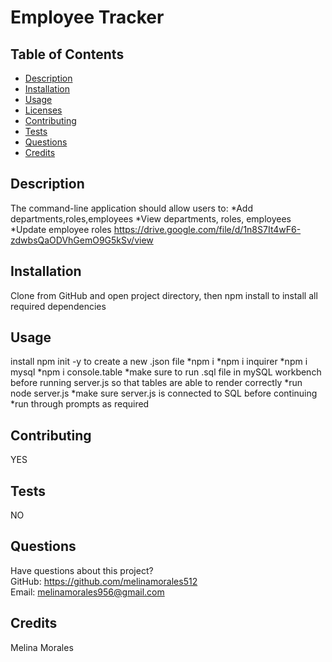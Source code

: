 # Employee Tracker

  
    
## Table of Contents
* [Description](#description)
* [Installation](#installation)
* [Usage](#usage)
* [Licenses](#licenses)
* [Contributing](#contributing)
* [Tests](#tests)
* [Questions](#questions)
* [Credits](#credits)
## Description
The command-line application should allow users to:
 *Add departments,roles,employees 
 *View departments, roles, employees
*Update employee roles 
https://drive.google.com/file/d/1n8S7It4wF6-zdwbsQaODVhGemO9G5kSv/view

## Installation
Clone from GitHub and open project directory, then npm install to install all required dependencies
## Usage
install npm init -y to create a new .json file 
*npm i
 *npm i inquirer 
 *npm i mysql 
 *npm i console.table 
 *make sure to run .sql file in mySQL workbench before running server.js so that tables are able to render correctly
  *run node server.js
  *make sure server.js is connected to SQL before continuing
  *run through prompts as required

## Contributing
YES
## Tests
NO
## Questions
Have questions about this project?  
GitHub: https://github.com/melinamorales512  
Email: melinamorales956@gmail.com
## Credits
Melina Morales
